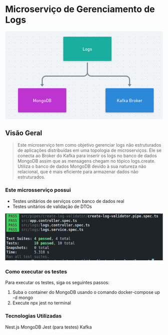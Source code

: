 # Microserviço de Gerenciamento de Logs

![Topologia](./assets/topology.png)

## Visão Geral

> Este microserviço tem como objetivo gerenciar logs não estruturados de aplicações distribuídas em uma topologia de microserviços. Ele se conecta ao Broker do Kafka para inserir os logs no banco de dados MongoDB assim que as mensagens chegam no tópico logs.create. Utiliza o banco de dados MongoDB devido à sua natureza não relacional, que é mais eficiente para armazenar dados não estruturados.

### Este microsserviço possui

- Testes unitários de serviços com banco de dados real
- Testes unitários de validação de DTOs

![Suite de testes](./assets/test-suit.png)

### Como executar os testes

Para executar os testes, siga os seguintes passos:

1. Suba o container do MongoDB usando o comando docker-compose up -d mongo
2. Execute npx jest no terminal

### Tecnologias Utilizadas

Nest.js
MongoDB
Jest (para testes)
Kafka
